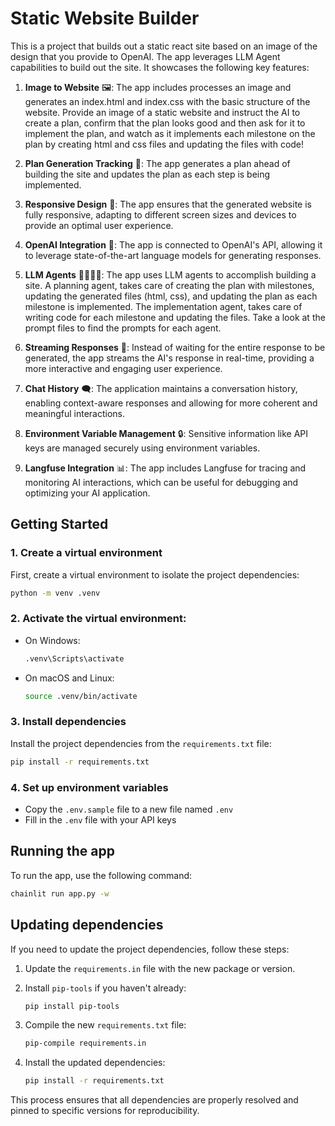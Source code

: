 # Static Website Builder

This is a project that builds out a static react site based on an image of the design that you provide to OpenAI. The app leverages LLM Agent capabilities to build out the site. It showcases the following key features:

1. **Image to Website** 🖼️: The app includes processes an image and generates an index.html and index.css with the basic structure of the website. Provide an image of a static website and instruct the AI to create a plan, confirm that the plan looks good and then ask for it to implement the plan, and watch as it implements each milestone on the plan by creating html and css files and updating the files with code!

2. **Plan Generation Tracking** 📝: The app generates a plan ahead of building the site and updates the plan as each step is being implemented.

3. **Responsive Design** 📱: The app ensures that the generated website is fully responsive, adapting to different screen sizes and devices to provide an optimal user experience.

4. **OpenAI Integration** 🤖: The app is connected to OpenAI's API, allowing it to leverage state-of-the-art language models for generating responses.

5. **LLM Agents** 👩‍💻👨‍💻: The app uses LLM agents to accomplish building a site. A planning agent, takes care of creating the plan with milestones, updating the generated files (html, css), and updating the plan as each milestone is implemented. The implementation agent, takes care of writing code for each milestone and updating the files. Take a look at the prompt files to find the prompts for each agent.

6. **Streaming Responses** 📡: Instead of waiting for the entire response to be generated, the app streams the AI's response in real-time, providing a more interactive and engaging user experience.

7. **Chat History** 🗨️: The application maintains a conversation history, enabling context-aware responses and allowing for more coherent and meaningful interactions.

8. **Environment Variable Management** 🔒: Sensitive information like API keys are managed securely using environment variables.

9. **Langfuse Integration** 📊: The app includes Langfuse for tracing and monitoring AI interactions, which can be useful for debugging and optimizing your AI application.

## Getting Started

### 1. Create a virtual environment

First, create a virtual environment to isolate the project dependencies:

```bash
python -m venv .venv
```

### 2. Activate the virtual environment:

- On Windows:
  ```bash
  .venv\Scripts\activate
  ```
- On macOS and Linux:
  ```bash
  source .venv/bin/activate
  ```

### 3. Install dependencies

Install the project dependencies from the `requirements.txt` file:

```bash
pip install -r requirements.txt
```

### 4. Set up environment variables

- Copy the `.env.sample` file to a new file named `.env`
- Fill in the `.env` file with your API keys

## Running the app

To run the app, use the following command:

```bash
chainlit run app.py -w
```

## Updating dependencies

If you need to update the project dependencies, follow these steps:

1. Update the `requirements.in` file with the new package or version.

2. Install `pip-tools` if you haven't already:

   ```bash
   pip install pip-tools
   ```

3. Compile the new `requirements.txt` file:

   ```bash
   pip-compile requirements.in
   ```

4. Install the updated dependencies:
   ```bash
   pip install -r requirements.txt
   ```

This process ensures that all dependencies are properly resolved and pinned to specific versions for reproducibility.
